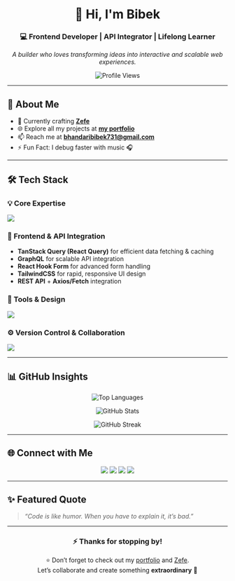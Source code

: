 <!-- HEADER -->
<div align="center">
  
# 👋 Hi, I'm **Bibek**  
### 💻 Frontend Developer | API Integrator | Lifelong Learner  

*A builder who loves transforming ideas into interactive and scalable web experiences.*

![Profile Views](https://komarev.com/ghpvc/?username=bbek4210&label=Profile%20views&color=0e75b6&style=flat)  

</div>

---

## 🚀 About Me
- 🔭 Currently crafting [**Zefe**](https://zefe.xyz/)  
- 🌐 Explore all my projects at [**my portfolio**](https://bbeks-portfolio.vercel.app/)  
- 📫 Reach me at **bhandaribibek731@gmail.com**  
- ⚡ Fun Fact: I debug faster with music 🎧  

---

## 🛠 Tech Stack  

### 💡 Core Expertise  
<p>
  <img src="https://skillicons.dev/icons?i=react,graphql,tailwind,typescript,javascript,html,css,php,laravel,mysql" />
</p>

### 🧩 Frontend & API Integration  
- **TanStack Query (React Query)** for efficient data fetching & caching  
- **GraphQL** for scalable API integration  
- **React Hook Form** for advanced form handling  
- **TailwindCSS** for rapid, responsive UI design  
- **REST API** + **Axios/Fetch** integration  

### 🎨 Tools & Design  
<p>
  <img src="https://skillicons.dev/icons?i=figma,ai,ps" />
</p>

### ⚙️ Version Control & Collaboration  
<p>
  <img src="https://skillicons.dev/icons?i=git,github" />
</p>

---

## 📊 GitHub Insights  
<div align="center">

![Top Languages](https://github-readme-stats.vercel.app/api/top-langs/?username=bbek4210&layout=compact&theme=tokyonight)  

![GitHub Stats](https://github-readme-stats.vercel.app/api?username=bbek4210&show_icons=true&theme=tokyonight)  

![GitHub Streak](https://github-readme-streak-stats.herokuapp.com/?user=bbek4210&theme=tokyonight)  

</div>

---

## 🌐 Connect with Me  
<p align="center">
  <a href="https://twitter.com/bibekbh077"><img src="https://img.shields.io/badge/Twitter-%231DA1F2.svg?style=for-the-badge&logo=twitter&logoColor=white" /></a>
  <a href="https://linkedin.com/in/bibek-bhandari-233910268"><img src="https://img.shields.io/badge/LinkedIn-%230077B5.svg?style=for-the-badge&logo=linkedin&logoColor=white" /></a>
  <a href="https://instagram.com/bibek_bhandari_10"><img src="https://img.shields.io/badge/Instagram-%23E4405F.svg?style=for-the-badge&logo=instagram&logoColor=white" /></a>
  <a href="https://www.facebook.com/profile.php?id=100047717505359"><img src="https://img.shields.io/badge/Facebook-%231877F2.svg?style=for-the-badge&logo=facebook&logoColor=white" /></a>
</p>

---

## ✨ Featured Quote  
> *“Code is like humor. When you have to explain it, it’s bad.”*  

---

<div align="center">
  
### ⚡ Thanks for stopping by!  
⭐ Don’t forget to check out my [portfolio](https://bbeks-portfolio.vercel.app/) and [Zefe](https://zefe.xyz/).  
Let’s collaborate and create something **extraordinary** 🚀  

</div>
